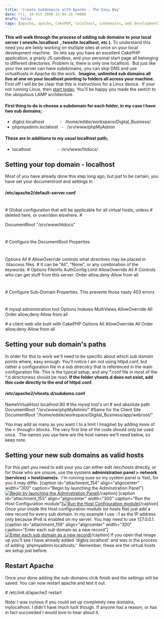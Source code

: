 ```yaml
---
title: 'Create Subdomains with Apache - The Easy Way'
date: Fri, 10 Oct 2008 15:04:16 +0000
draft: false
tags: [apache, apache, CakePHP, localhost, subdomains, web development]
---
```


**This will walk through the process of adding sub domains to your local server ( onesite.localhost  , twosite.localhost, etc ).** To understand this need you are liekly working on multiple sites at once on your local development machine.  So lets say you have an excellent CakePHP application, a gnarly JS sandbox, and your personal start page all belonging to different directories. Problem is, there is only one localhost.  But just like your live server can have subdomains, you can skip DNS and use virtualhosts in Apache do the work.  **Imagine, unlimited sub domains all live at one on your localhost pointing to folders all across your machine.** First off I will be be clear that this is instructions for a Linux device.  If your not running Linux, then [start today](http://download.opensuse.org "Download the latest SuSE Linux DVD"). You'll be happy you made the switch to the ubiquitous LAMP architecture.

#### First thing to do is choose a subdomain for each folder, in my case I have two sub domains;

*   digbiz.localhost             -   /home/eddie/workspace/Digital_Business/
*   phpmyadmin.loclahost   -   /srv/www/phpMyAdmin

#### These are in additions to my usual localhost path;

*   localhost                      -  /srv/www/htdocs/

Setting your top domain - localhost
-----------------------------------

Most of you have already done this step long ago, but just to be certain, you have set your documentroot and settings in

#### **/etc/apache2/default-server.conf**

#
\# Global configuration that will be applicable for all virtual hosts, unless
\# deleted here, or overriden elswhere.
\# 

DocumentRoot "/srv/www/htdocs"
#
\# Configure the DocumentRoot Properties
#
 Options All
	# AllowOverride controls what directives may be placed in .htaccess files.
	# It can be "All", "None", or any combination of the keywords:
	#   Options FileInfo AuthConfig Limit
	AllowOverride All
	# Controls who can get stuff from this server.
	Order allow,deny
	Allow from all 
#
\# Configure Sub-Domain Properties. This prevents those nasty 403 errors
#

\# mysql administration tool
 Options Indexes MultiViews
	AllowOverride All
	Order allow,deny
	Allow from all 

\# a client web site built with CakePHP
 Options All
	AllowOverride All
	Order allow,deny
	Allow from all 

Setting your sub domain's paths
-------------------------------

In order for this to work we'll need to be specific about which sub domain points where, easy enough. You'll notice I am not using httpd.conf, but rather a configuration file in a sub direcotry that is referenced in the main configuration file. This is the typical setup, and any *.conf file in most of the *.d directoriess should be read. **If the folder vhosts.d does not exist, add this code directly to the end of httpd.conf.**

#### /etc/apache2/vhosts.d/subdoms.conf

NameVirtualHost localhost:80
\# the mysql tool's url
 \# and absolute path
DocumentRoot "/srv/www/phpMyAdmin/" 
#Same for the Client Site
 DocumentRoot "/home/eddie/workspace/Digital_Business/app/webroot/" 

You may add as many as you want ( to a limit I Imagine) by adding more of the < through> blocks. The very first line of the code should only be used once.  The names you use here are the host names we'll need below, so keep note.

Setting your new sub domains as valid hosts
-------------------------------------------

For this part you need to edit your you can either edit /etc/hosts directly, or for those who are unsure, use the systems **administration panel > network (services) > host(name)s**.  I'm running suse so my system panel is Yast, for you it may differ. \[caption id="attachment_154" align="aligncenter" width="300" caption="Begin by launching the Adminstration Panel"\][![Begin by launching the Adminstration Panel](https://blog.edwardawebb.com/wp-content/uploads/2008/10/mnu-300x263.png "From the Menu")](https://blog.edwardawebb.com/wp-content/uploads/2008/10/mnu.png)\[/caption\] \[caption id="attachment_155" align="aligncenter" width="300" caption="Run the Host Configuration module"\][![Run the Host Configuration module](https://blog.edwardawebb.com/wp-content/uploads/2008/10/network-300x182.png "network")](https://blog.edwardawebb.com/wp-content/uploads/2008/10/network.png)\[/caption\] Once your inside the Host configuration module (or hosts file) just add a new record for every sub domain. In my example I use ::1 as the IP address only because IPv6 is enabled on my server. You may need to use 127.0.0.1. \[caption id="attachment_156" align="aligncenter" width="300" caption="Enter each sub domain as a new record"\][![Enter each sub domain as a new record](https://blog.edwardawebb.com/wp-content/uploads/2008/10/adding-300x153.png "Adding records to hosts file")](https://blog.edwardawebb.com/wp-content/uploads/2008/10/adding.png)\[/caption\] If you open that image up you'll see I have already added 'digbiz.localhost' and was in the process of adding 'phpmyadmin.localhosts.'  Remember, these are the virtual hosts we setup just before.

Restart Apache
--------------

Once your done adding the sub-domains clcik finish and the settings will be saved. You can now restart apache and test it out.

\# /etc/init.d/apache2 restart

Note: I was curious if you could set up completely new domains, mylocalhost. I didn't have much luck though. If anyone has a reason, or has in fact succeeded I would love to hear about it.